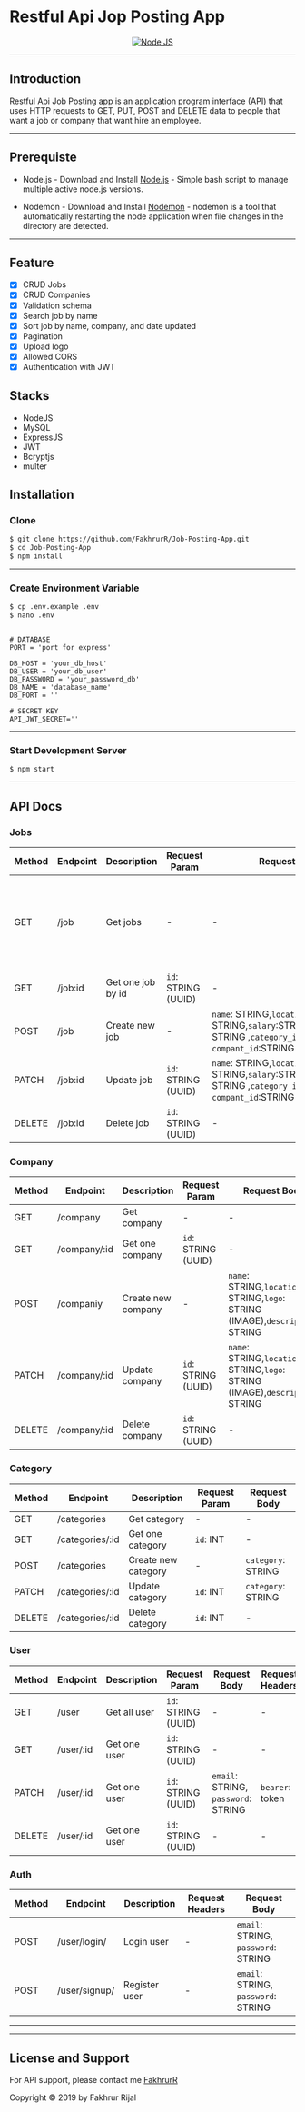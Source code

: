 # Restful Api Jop Posting App

<p align="center">
  <a href="https://nodejs.org/">
    <img title="Node JS" src="https://cdn-images-1.medium.com/max/871/1*d2zLEjERsrs1Rzk_95QU9A.png">
  </a>
</p>

---
## Introduction

Restful Api Job Posting app is an application program interface (API) that uses HTTP requests to GET, PUT, POST and DELETE data to people that want a job or company that want hire an employee.

---
## Prerequiste

- Node.js - Download and Install [Node.js](https://nodejs.org/en/) - Simple bash script to manage multiple active node.js versions.

- Nodemon - Download and Install [Nodemon](https://nodemon.io/) - nodemon is a tool that automatically restarting the node application when file changes in the directory are detected.
---
## Feature

- [x] CRUD Jobs
- [x] CRUD Companies
- [x] Validation schema
- [x] Search job by name
- [x] Sort job by name, company, and date updated
- [x] Pagination
- [x] Upload logo
- [x] Allowed CORS
- [x] Authentication with JWT

## Stacks

- NodeJS
- MySQL
- ExpressJS
- JWT
- Bcryptjs
- multer

## Installation

### Clone
```bash
$ git clone https://github.com/FakhrurR/Job-Posting-App.git
$ cd Job-Posting-App
$ npm install
```
---

### Create Environment Variable
```bash
$ cp .env.example .env
$ nano .env
```
```env

# DATABASE
PORT = 'port for express'

DB_HOST = 'your_db_host'
DB_USER = 'your_db_user'
DB_PASSWORD = 'your_password_db'
DB_NAME = 'database_name'
DB_PORT = ''

# SECRET KEY
API_JWT_SECRET=''
```
---
### Start Development Server
```bash
$ npm start
```
---

## API Docs

### Jobs

| Method | Endpoint        | Description       | Request Param       | Request Body                                                                                                        | Request Query                                                                                         |
| ------ | --------------- | ----------------- | ------------------- | ------------------------------------------------------------------------------------------------------------------- | ----------------------------------------------------------------------------------------------------- |
| GET    | /job    | Get jobs          | -                   | -                                                                                                                   | `name`: STRING, `company`: STRING,`limit`: NUMBER, `page`: NUMBER, `sortby`: STRING,`orderby`: STRING |
| GET    | /job:id | Get one job by id | `id`: STRING (UUID) | -                                                                                                                   | -                                                                                                     |
| POST   | /job    | Create new job    | -                   | `name`: STRING,`location`: STRING,`salary`:STRING,`description`: STRING ,`category_id`: STRING, `compant_id`:STRING | -                                                                                                     |
| PATCH  | /job:id | Update job        | `id`: STRING (UUID) | `name`: STRING,`location`: STRING,`salary`:STRING,`description`: STRING ,`category_id`: STRING, `compant_id`:STRING | -                                                                                                     |
| DELETE | /job:id | Delete job        | `id`: STRING (UUID) | -                                                                                                                   | -                                                                                                     |

### Company

| Method | Endpoint              | Description        | Request Param       | Request Body                                                                   |
| ------ | --------------------- | ------------------ | ------------------- | ------------------------------------------------------------------------------ |
| GET    | /company     | Get company        | -                   | -                                                                              |
| GET    | /company/:id | Get one company    | `id`: STRING (UUID) | -                                                                              |
| POST   | /companiy     | Create new company | -                   | `name`: STRING,`location`: STRING,`logo`: STRING (IMAGE),`description`: STRING |
| PATCH  | /company/:id | Update company     | `id`: STRING (UUID) | `name`: STRING,`location`: STRING,`logo`: STRING (IMAGE),`description`: STRING |
| DELETE | /company/:id | Delete company     | `id`: STRING (UUID) | -                                                                              |

### Category

| Method | Endpoint               | Description         | Request Param | Request Body       |
| ------ | ---------------------- | ------------------- | ------------- | ------------------ |
| GET    | /categories     | Get category        | -             | -                  |
| GET    | /categories/:id | Get one category    | `id`: INT     | -                  |
| POST   | /categories     | Create new category | -             | `category`: STRING |
| PATCH  | /categories/:id | Update category     | `id`: INT     | `category`: STRING |
| DELETE | /categories/:id | Delete category     | `id`: INT     | -                  |

### User

| Method | Endpoint          | Description  | Request Param       | Request Body                        | Request Headers |
| ------ | ----------------- | ------------ | ------------------- | ----------------------------------- | --------------- |
| GET    | /user     | Get all user | `id`: STRING (UUID) | -                                   | -               |
| GET    | /user/:id | Get one user | `id`: STRING (UUID) | -                                   | -               |
| PATCH  | /user/:id | Get one user | `id`: STRING (UUID) | `email`: STRING, `password`: STRING | `bearer`: token |
| DELETE | /user/:id | Get one user | `id`: STRING (UUID) | -                                   | -               |

### Auth

| Method | Endpoint                | Description   | Request Headers | Request Body                        |
| ------ | ----------------------- | ------------- | --------------- | ----------------------------------- |
| POST   | /user/login/    | Login user    | -               | `email`: STRING, `password`: STRING |
| POST   | /user/signup/ | Register user | -               | `email`: STRING, `password`: STRING |

---

---
## License and Support

For API support, please contact me
[FakhrurR](https://github.com/FakhruR 'FakhrurR')

Copyright © 2019 by Fakhrur Rijal
